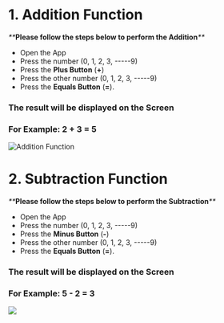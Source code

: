 # 1. Addition Function
_**_**Please follow the steps below to perform the Addition**_**_
* Open the App
* Press the number (0, 1, 2, 3, -----9)
* Press the **Plus Button** (**+**)
* Press the other number (0, 1, 2, 3, -----9)
* Press the **Equals Button** (**=**).

### **The result will be displayed on the Screen**

### For Example: 2 + 3 = 5
![Addition Function](https://github.com/tartas113/Github-Wiki-Pages-Updation/blob/main/Addition%20Function.PNG)

# 2. Subtraction Function
_**_**Please follow the steps below to perform the Subtraction**_**_
* Open the App
* Press the number (0, 1, 2, 3, -----9)
* Press the **Minus Button** (**-**)
* Press the other number (0, 1, 2, 3, -----9)
* Press the **Equals Button** (**=**).

### **The result will be displayed on the Screen**

### For Example: 5 - 2 = 3
![](https://github.com/tartas113/Github-Wiki-Pages-Updation/blob/main/Subtraction%20Function.PNG)
